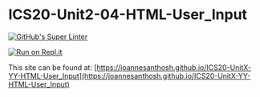 # ICS20-Unit2-04-HTML-User_Input

[![GitHub's Super Linter](https://github.com/joannesanthosh/ICS20-UnitX-YY-HTML-User_Input/workflows/GitHub's%20Super%20Linter/badge.svg)](https://github.com/joannesanthosh/ICS20-UnitX-YY-HTML-User_Input/actions)

[![Run on Repl.it](https://repl.it/badge/github/joannesanthosh/ICS20-UnitX-YY-HTML-User_Input)](https://repl.it/github/joannesanthosh/ICS20-UnitX-YY-HTML-User_Input)

This site can be found at: [https://joannesanthosh.github.io/ICS20-UnitX-YY-HTML-User_Input](https://joannesanthosh.github.io/ICS20-UnitX-YY-HTML-User_Input)
